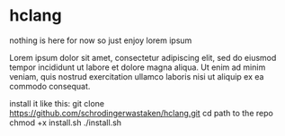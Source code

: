 # hclang
nothing is here for now so just enjoy lorem ipsum


Lorem ipsum dolor sit amet, consectetur adipiscing elit, sed do eiusmod tempor incididunt ut labore et dolore magna aliqua. Ut enim ad minim veniam, quis nostrud exercitation ullamco laboris nisi ut aliquip ex ea commodo consequat.

install it like this:
  git clone https://github.com/schrodingerwastaken/hclang.git
  cd path to the repo
  chmod +x install.sh
  ./install.sh
